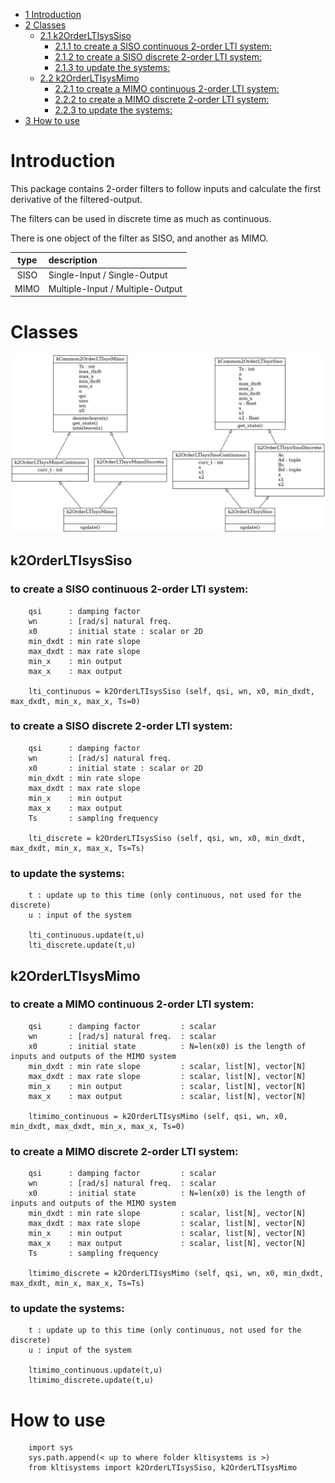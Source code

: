-   [<span class="toc-section-number">1</span>
    Introduction](#introduction)
-   [<span class="toc-section-number">2</span> Classes](#classes)
    -   [<span class="toc-section-number">2.1</span>
        k2OrderLTIsysSiso](#k2orderltisyssiso)
        -   [<span class="toc-section-number">2.1.1</span> to create a
            SISO continuous 2-order LTI
            system:](#to-create-a-siso-continuous-2-order-lti-system)
        -   [<span class="toc-section-number">2.1.2</span> to create a
            SISO discrete 2-order LTI
            system:](#to-create-a-siso-discrete-2-order-lti-system)
        -   [<span class="toc-section-number">2.1.3</span> to update the
            systems:](#to-update-the-systems)
    -   [<span class="toc-section-number">2.2</span>
        k2OrderLTIsysMimo](#k2orderltisysmimo)
        -   [<span class="toc-section-number">2.2.1</span> to create a
            MIMO continuous 2-order LTI
            system:](#to-create-a-mimo-continuous-2-order-lti-system)
        -   [<span class="toc-section-number">2.2.2</span> to create a
            MIMO discrete 2-order LTI
            system:](#to-create-a-mimo-discrete-2-order-lti-system)
        -   [<span class="toc-section-number">2.2.3</span> to update the
            systems:](#to-update-the-systems-1)
-   [<span class="toc-section-number">3</span> How to use](#how-to-use)

# Introduction

This package contains 2-order filters to follow inputs and calculate the
first derivative of the filtered-output.

The filters can be used in discrete time as much as continuous.

There is one object of the filter as SISO, and another as MIMO.

| type | description                      |
|:----:|:---------------------------------|
| SISO | Single-Input / Single-Output     |
| MIMO | Multiple-Input / Multiple-Output |

# Classes

![classes.png](classes.png?raw=true "UML generated by pyreverse")

## k2OrderLTIsysSiso

### to create a SISO continuous 2-order LTI system:

        qsi      : damping factor        
        wn       : [rad/s] natural freq.
        x0       : initial state : scalar or 2D
        min_dxdt : min rate slope
        max_dxdt : max rate slope
        min_x    : min output   
        max_x    : max output  

        lti_continuous = k2OrderLTIsysSiso (self, qsi, wn, x0, min_dxdt, max_dxdt, min_x, max_x, Ts=0)

### to create a SISO discrete 2-order LTI system:

        qsi      : damping factor        
        wn       : [rad/s] natural freq.
        x0       : initial state : scalar or 2D
        min_dxdt : min rate slope
        max_dxdt : max rate slope
        min_x    : min output   
        max_x    : max output  
        Ts       : sampling frequency

        lti_discrete = k2OrderLTIsysSiso (self, qsi, wn, x0, min_dxdt, max_dxdt, min_x, max_x, Ts=Ts)

### to update the systems:

        t : update up to this time (only continuous, not used for the discrete)
        u : input of the system

        lti_continuous.update(t,u)
        lti_discrete.update(t,u)

## k2OrderLTIsysMimo

### to create a MIMO continuous 2-order LTI system:

        qsi      : damping factor         : scalar
        wn       : [rad/s] natural freq.  : scalar
        x0       : initial state          : N=len(x0) is the length of inputs and outputs of the MIMO system
        min_dxdt : min rate slope         : scalar, list[N], vector[N]
        max_dxdt : max rate slope         : scalar, list[N], vector[N]
        min_x    : min output             : scalar, list[N], vector[N]
        max_x    : max output             : scalar, list[N], vector[N]

        ltimimo_continuous = k2OrderLTIsysMimo (self, qsi, wn, x0, min_dxdt, max_dxdt, min_x, max_x, Ts=0)

### to create a MIMO discrete 2-order LTI system:

        qsi      : damping factor         : scalar
        wn       : [rad/s] natural freq.  : scalar
        x0       : initial state          : N=len(x0) is the length of inputs and outputs of the MIMO system
        min_dxdt : min rate slope         : scalar, list[N], vector[N]
        max_dxdt : max rate slope         : scalar, list[N], vector[N]
        min_x    : min output             : scalar, list[N], vector[N]
        max_x    : max output             : scalar, list[N], vector[N]
        Ts       : sampling frequency

        ltimimo_discrete = k2OrderLTIsysMimo (self, qsi, wn, x0, min_dxdt, max_dxdt, min_x, max_x, Ts=Ts)

### to update the systems:

        t : update up to this time (only continuous, not used for the discrete)
        u : input of the system

        ltimimo_continuous.update(t,u)
        ltimimo_discrete.update(t,u)

# How to use

        import sys
        sys.path.append(< up to where folder kltisystems is >)
        from kltisystems import k2OrderLTIsysSiso, k2OrderLTIsysMimo
